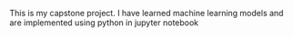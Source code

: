 This is my capstone project. I have learned machine learning models and are implemented using python in jupyter notebook
